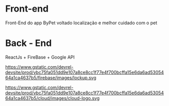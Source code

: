# Front-end
Front-End do app ByPet voltado localização e melhor cuidado com o pet

# Back - End

ReactJs + FireBase + Google API 

https://www.gstatic.com/devrel-devsite/prod/vbc75fa051dd9e107a8ce8cc1f77e4f700bcffa15e6da6ad5305464a1ca4637b5/firebase/images/lockup.svg

https://www.gstatic.com/devrel-devsite/prod/vbc75fa051dd9e107a8ce8cc1f77e4f700bcffa15e6da6ad5305464a1ca4637b5/cloud/images/cloud-logo.svg

